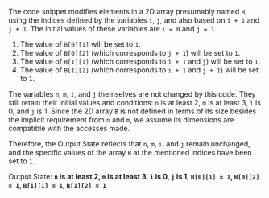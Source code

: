 The code snippet modifies elements in a 2D array presumably named `B`, using the indices defined by the variables `i`, `j`, and also based on `i + 1` and `j + 1`. The initial values of these variables are `i = 0` and `j = 1`.

1. The value of `B[0][1]` will be set to `1`.
2. The value of `B[0][2]` (which corresponds to `j + 1`) will be set to `1`.
3. The value of `B[1][1]` (which corresponds to `i + 1` and `j`) will be set to `1`.
4. The value of `B[1][2]` (which corresponds to `i + 1` and `j + 1`) will be set to `1`.

The variables `n`, `m`, `i`, and `j` themselves are not changed by this code. They still retain their initial values and conditions: `n` is at least 2, `m` is at least 3, `i` is 0, and `j` is 1. Since the 2D array `B` is not defined in terms of its size besides the implicit requirement from `n` and `m`, we assume its dimensions are compatible with the accesses made.

Therefore, the Output State reflects that `n`, `m`, `i`, and `j` remain unchanged, and the specific values of the array `B` at the mentioned indices have been set to `1`.

Output State: **`n` is at least 2, `m` is at least 3, `i` is 0, `j` is 1, `B[0][1] = 1`, `B[0][2] = 1`, `B[1][1] = 1`, `B[1][2] = 1`**